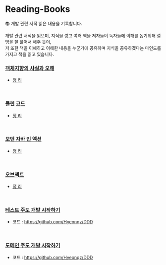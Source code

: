 # Reading-Books
📚 개발 관련 서적 읽은 내용을 기록합니다. <br>

개발 관련 서적을 읽으며, 지식을 쌓고 여러 책을 저자들이 독자들에 이해를 돕기위해 설명을 잘 풀어서 해주 듯이, <br>
저 또한 책을 이해하고 이해한 내용을 누군가에 공유하며 지식을 공유하겠다는 마인드를 가지고 책을 읽고 있습니다.


### <a href=''>객체지향의 사실과 오해 </a>
  - <a href='https://github.com/Hyeonqz/ReadingBooks/tree/main/BooksDocs/%EA%B0%9D%EC%B2%B4%EC%A7%80%ED%96%A5%EC%9D%98%EC%82%AC%EC%8B%A4%EA%B3%BC%EC%98%A4%ED%95%B4'>정 리</a>

<br>
  
### <a href=''>클린 코드 </a>
  - <a href='https://github.com/Hyeonqz/Reading-Books/tree/main/Books-Docs/%ED%81%B4%EB%A6%B0%EC%BD%94%EB%93%9C'>정 리</a>

<br>

### <a href=''>모던 자바 인 액션</a>
  - <a href='https://github.com/Hyeonqz/Reading-Books/tree/main/Books-Docs/%EB%AA%A8%EB%8D%98%EC%9E%90%EB%B0%94%EC%9D%B8%EC%95%A1%EC%85%98'>정 리</b>

<br>

### <a href=''>오브젝트</a>
  - <a href='https://github.com/Hyeonqz/Reading-Books/tree/main/Books-Docs/%EC%98%A4%EB%B8%8C%EC%A0%9D%ED%8A%B8'>정 리</a>

<br>

### <a href=''>테스트 주도 개발 시작하기 </a> 
  - 코드 : https://github.com/Hyeonqz/DDD

<br>
  
### <a href=''>도메인 주도 개발 시작하기 </a> 
  - 코드 : https://github.com/Hyeonqz/DDD
